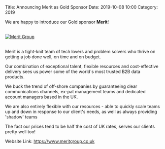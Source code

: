 Title: Announcing Merit as Gold Sponsor
Date: 2019-10-08 10:00
Category: 2019

We are happy to introduce our Gold sponsor **Merit**!

<!-- PELICAN_END_SUMMARY -->
<br>
<div class="text-center">
  <a href="https://www.meritgroup.co.uk/" target="_blank">
    <img src="{static}/images/sponsors/merit.png" alt="Merit Group">
  </a>
</div>
<br>

Merit is a tight-knit team of tech lovers and problem solvers who thrive on getting a job done well, on time and on budget.

Our combination of exceptional talent, flexible resources and cost-effective delivery sees us power some of the world's most trusted B2B data products.

We buck the trend of off-shore companies by guaranteeing clear communications channels, ex-pat management teams and dedicated account managers based in the UK.

We are also entirely flexible with our resources - able to quickly scale teams up and down in response to our client's needs, as well as always providing 'shadow' teams

The fact our prices tend to be half the cost of UK rates, serves our clients pretty well too!

Website Link: <a href="https://www.meritgroup.co.uk/" target="_blank">https://www.meritgroup.co.uk</a>
